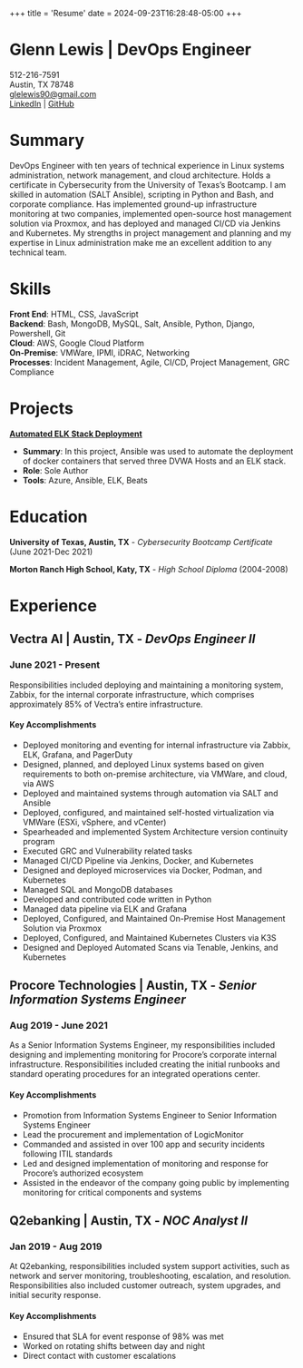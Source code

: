 +++
title = 'Resume'
date = 2024-09-23T16:28:48-05:00
+++

# Glenn Lewis | DevOps Engineer
512-216-7591\
Austin, TX 78748\
glelewis90@gmail.com\
[LinkedIn](https://www.linkedin.com/in/glenn-lewis-9363b458/) | [GitHub](https://github.com/urfriendglenn)

# Summary

DevOps Engineer with ten years of technical experience in Linux systems administration, network management, and cloud architecture. Holds a certificate in Cybersecurity from the University of Texas’s Bootcamp. I am skilled in automation (SALT Ansible), scripting in Python and Bash, and corporate compliance. Has implemented ground-up infrastructure monitoring at two companies, implemented open-source host management solution via Proxmox, and has deployed and managed CI/CD via Jenkins and Kubernetes. My strengths in project management and planning and my expertise in Linux administration make me an excellent addition to any technical team.

# Skills
**Front End**: HTML, CSS, JavaScript\
**Backend**: Bash, MongoDB, MySQL, Salt, Ansible, Python, Django, Powershell, Git\
**Cloud**: AWS, Google Cloud Platform\
**On-Premise**: VMWare, IPMI, iDRAC, Networking\
**Processes**: Incident Management, Agile, CI/CD, Project Management, GRC Compliance

# Projects
[**Automated ELK Stack Deployment**](https://github.com/urfriendglenn/ElkStackDeployment)
* **Summary**: In this project, Ansible was used to automate the deployment of docker containers that served three DVWA Hosts and an ELK stack.
* **Role**: Sole Author
* **Tools**: Azure, Ansible, ELK, Beats

# Education
**University of Texas, Austin, TX** - _Cybersecurity Bootcamp Certificate_ (June 2021-Dec 2021)

**Morton Ranch High School, Katy, TX** - _High School Diploma_ (2004-2008)

# Experience
## Vectra AI | Austin, TX - _DevOps Engineer II_
### June 2021 - Present
Responsibilities included deploying and maintaining a monitoring system, Zabbix, for the internal corporate infrastructure, which comprises approximately 85% of Vectra’s entire infrastructure. 
#### Key Accomplishments
* Deployed monitoring and eventing for internal infrastructure via Zabbix, ELK, Grafana, and PagerDuty
* Designed, planned, and deployed Linux systems based on given requirements to both on-premise
architecture, via VMWare, and cloud, via AWS
* Deployed and maintained systems through automation via SALT and Ansible
* Deployed, configured, and maintained self-hosted virtualization via VMWare (ESXi, vSphere, and
vCenter)
* Spearheaded and implemented System Architecture version continuity program
* Executed GRC and Vulnerability related tasks
* Managed CI/CD Pipeline via Jenkins, Docker, and Kubernetes
* Designed and deployed microservices via Docker, Podman, and Kubernetes
* Managed SQL and MongoDB databases
* Developed and contributed code written in Python
* Managed data pipeline via ELK and Grafana
* Deployed, Configured, and Maintained On-Premise Host Management Solution via Proxmox
* Deployed, Configured, and Maintained Kubernetes Clusters via K3S
* Designed and Deployed Automated Scans via Tenable, Jenkins, and Kubernetes

## Procore Technologies | Austin, TX - _Senior Information Systems Engineer_
### Aug 2019 - June 2021
As a Senior Information Systems Engineer, my responsibilities included designing and implementing monitoring for Procore’s corporate internal infrastructure. Responsibilities included creating the initial runbooks and standard operating procedures for an integrated operations center.
#### Key Accomplishments
* Promotion from Information Systems Engineer to Senior Information Systems Engineer
* Lead the procurement and implementation of LogicMonitor
* Commanded and assisted in over 100 app and security incidents following ITIL standards
* Led and designed implementation of monitoring and response for Procore’s authorized ecosystem
* Assisted in the endeavor of the company going public by implementing monitoring for critical
components and systems

## Q2ebanking | Austin, TX - _NOC Analyst II_
### Jan 2019 - Aug 2019
At Q2ebanking, responsibilities included system support activities, such as network and server monitoring, troubleshooting, escalation, and resolution. Responsibilities also included customer outreach, system upgrades, and initial security response.
#### Key Accomplishments
* Ensured that SLA for event response of 98% was met
* Worked on rotating shifts between day and night
* Direct contact with customer escalations